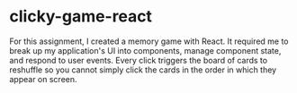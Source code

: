 # clicky-game-react




For this assignment, I created a memory game with React. It required me to break up my application's UI into components, manage component state, and respond to user events. Every click triggers the board of cards to reshuffle so you cannot simply click the cards in the order in which they appear on screen.
